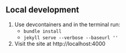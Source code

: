 ## Local development

1. Use devcontainers and in the terminal run:
    - `bundle install`
    - `jekyll serve --verbose --baseurl ''`
2. Visit the site at http://localhost:4000
